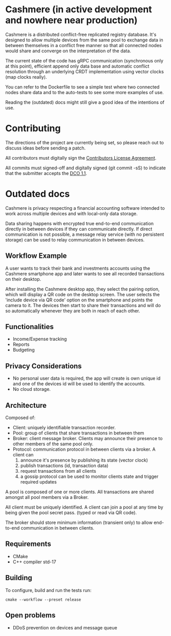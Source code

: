 # Cashmere (in active development and nowhere near production)

Cashmere is a distributed conflict-free replicated registry database. It's
designed to allow multiple devices from the same pool to exchange data in
between themselves in a conflict free manner so that all connected nodes would
share and converge on the interpretation of the data.

The current state of the code has gRPC communication (synchronous only at this
point), efficient append only data base and automatic conflict resolution
through an underlying CRDT implementation using vector clocks (map clocks
really).

You can refer to the Dockerfile to see a simple test where two connected nodes
share data and to the auto-tests to see some more examples of use.

Reading the (outdated) docs might still give a good idea of the intentions of
use.

# Contributing

The directions of the project are currently being set, so please reach out to
discuss ideas before sending a patch.

All contributors must digitally sign the [Contributors License Agreement](CLA).

All commits must signed-off and digitally signed (git commit -sS) to indicate
that the submitter accepts the [DCO 1.1](https://developercertificate.org/).


# Outdated docs

Cashmere is privacy respecting a financial accounting software intended to work
across multiple devices and with local-only data storage.

Data sharing happens with encrypted true end-to-end communication directly in
between devices if they can communicate directly. If direct communication is
not possible, a message relay service (with no persistent storage) can be used
to relay communication in between devices.

## Workflow Example

A user wants to track their bank and investments accounts using the Cashmere
smartphone app and later wants to see all recorded transactions on their
desktop.

After installing the Cashmere desktop app, they select the pairing option,
which will display a QR code on the desktop screen. The user selects the
'include device via QR code' option on the smartphone and points the camera to
it. The devices then start to share their transactions and will do so
automatically whenever they are both in reach of each other.

## Functionalities

* Income/Expense tracking
* Reports
* Budgeting

## Privacy Considerations

* No personal user data is required, the app will create is own unique id and
  one of the devices id will be used to identify the accounts.
* No cloud storage.

## Architecture

Composed of:
* Client: uniquely identifiable transaction recorder.
* Pool: group of clients that share transactions in between them
* Broker: client message broker. Clients may announce their presence to other
  members of the same pool only.
* Protocol: communication protocol in between clients via a broker. A client can
  1. announce it's presence by publishing its state (vector clock)
  2. publish transactions (id, transaction data)
  3. request transactions from all clients
  4. a gossip protocol can be used to monitor clients state and trigger required
     updates

A pool is composed of one or more clients. All transactions are shared amongst
all pool members via a Broker.

All client must be uniquely identified. A client can join a pool at any time by
being given the pool secret pass. (typed or read via QR code).

The broker should store minimum information (transient only) to allow
end-to-end communication in between clients.

## Requirements

- CMake
- C++ compiler std-17

## Building

To configure, build and run the tests run:

```
cmake --workflow --preset release
```

## Open problems

* DDoS prevention on devices and message queue
